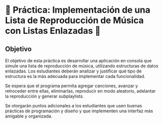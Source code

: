 ﻿# 📀 Práctica: Implementación de una Lista de Reproducción de Música con Listas Enlazadas 🎵
## Objetivo
El objetivo de esta práctica es desarrollar una aplicación en consola que simule una lista de reproducción de música, utilizando estructuras de datos enlazadas. Los estudiantes deberán analizar y justificar qué tipo de estructura es la más adecuada para implementar cada funcionalidad.

Se espera que el programa permita agregar canciones, avanzar y retroceder entre ellas, eliminarlas, reproducir en modo aleatorio, adelantar la reproducción y generar subplaylists.

Se otorgarán puntos adicionales a los estudiantes que usen buenas prácticas de programación y diseño y que implementen una interfaz más amigable y organizada.

